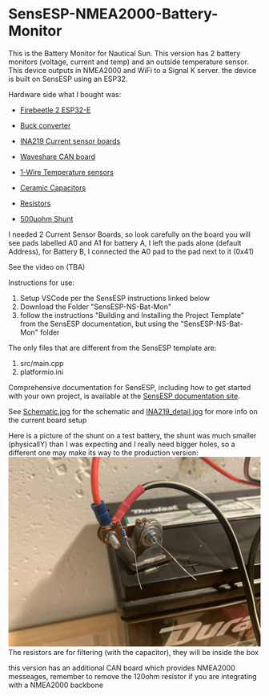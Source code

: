 # SensESP-NMEA2000-Battery-Monitor
This is the Battery Monitor for Nautical Sun. 
This version has 2 battery monitors (voltage, current and temp) and an outside temperature sensor.  This device outputs in NMEA2000 and WiFi to a Signal K server.  the device is built on SensESP using an ESP32. 

Hardware side
what I bought was:

- [Firebeetle 2 ESP32-E](https://www.dfrobot.com/product-2231.html)

- [Buck converter](https://amzn.to/3Z54veM)

- [INA219 Current sensor boards](https://amzn.to/3EIlT1d)	

- [Waveshare CAN board](https://amzn.to/3Kud8ew)	

- [1-Wire Temperature sensors](https://amzn.to/3kkkZ3f)	

- [Ceramic Capacitors](https://amzn.to/3KjGs7s)	

- [Resistors](https://amzn.to/3IdH7VA)

- [500µohm Shunt](https://www.newark.com/vishay/wsms2908l5000jk/through-hole-current-sense-resistor/dp/27T3036?ost=wsms2908l5000jk)

I needed 2 Current Sensor Boards, so look carefully on the board you will see pads labelled A0 and A1 for battery A, I left the pads alone (default Address), for Battery B, I connected the A0 pad to the pad next to it (0x41)

See the video on (TBA)

Instructions for use:
1. Setup VSCode per the SensESP instructions linked below
2. Download the Folder "SensESP-NS-Bat-Mon"
4. follow the instructions "Building and Installing the Project Template" from the SensESP documentation, but using the "SensESP-NS-Bat-Mon" folder

The only files that are different from the SensESP template are:
1. src/main.cpp
2. platformio.ini

Comprehensive documentation for SensESP, including how to get started with your own project, is available at the [SensESP documentation site](https://signalk.org/SensESP/).

See [Schematic.jpg](https://github.com/Techstyleuk/SensESP-NMEA2000-Battery-Monitor/blob/main/Nautical%20Sun%20schematic.jpg) for the schematic and [INA219_detail.jpg](https://github.com/Techstyleuk/SensESP_3_Battery_Monitor/blob/main/INA219_detail.jpg) for more info on the current board setup

Here is a picture of the shunt on a test battery, the shunt was much smaller (physicallY) than I was expecting and I really need bigger holes, so a different one may make its way to the production version:
![Shunt1](https://github.com/Techstyleuk/SensESP_3_Battery_Monitor/blob/main/Shunt1.JPG)
The resistors are for filtering (with the capacitor), they will be inside the box

this version has an additional CAN board which provides NMEA2000 messeages, remember to remove the 120ohm resistor if you are integrating with a NMEA2000 backbone
